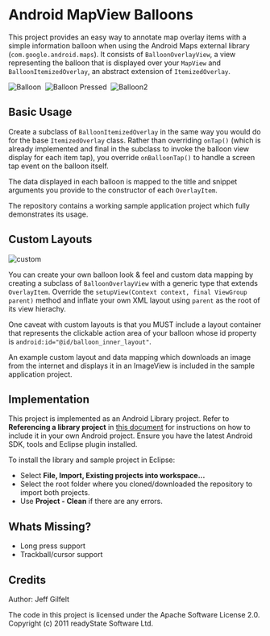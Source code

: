 Android MapView Balloons
========================

This project provides an easy way to annotate map overlay items with a simple information balloon when using the Android Maps external library (`com.google.android.maps`). It consists of `BalloonOverlayView`, a view representing the balloon that is displayed over your `MapView` and `BalloonItemizedOverlay`, an abstract extension of `ItemizedOverlay`.

![Balloon](http://jeffgilfelt.com/mapviewballoons/balloon_holo1.png "Balloon")&nbsp;
![Balloon Pressed](http://jeffgilfelt.com/mapviewballoons/balloon_holo2.png "Balloon Pressed")&nbsp;
![Balloon2](http://jeffgilfelt.com/mapviewballoons/balloon_holo3.png "Balloon")

Basic Usage
-----------

Create a subclass of `BalloonItemizedOverlay` in the same way you would do for the base `ItemizedOverlay` class. Rather than overriding `onTap()` (which is already implemented and final in the subclass to invoke the balloon view display for each item tap), you override `onBalloonTap()` to handle a screen tap event on the balloon itself.

The data displayed in each balloon is mapped to the title and snippet arguments you provide to the constructor of each `OverlayItem`.

The repository contains a working sample application project which fully demonstrates its usage.

Custom Layouts
--------------

![custom](http://jeffgilfelt.com/mapviewballoons/balloon_holo4.png "custom")

You can create your own balloon look & feel and custom data mapping by creating a subclass of `BalloonOverlayView` with a generic type that extends `OverlayItem`. Override the `setupView(Context context, final ViewGroup parent)` method and inflate your own XML layout using `parent` as the root of its view hierachy.

One caveat with custom layouts is that you MUST include a layout container that represents the clickable action area of your balloon whose id property is `android:id="@id/balloon_inner_layout"`.

An example custom layout and data mapping which downloads an image from the internet and displays it in an ImageView is included in the sample application project.

Implementation
--------------

This project is implemented as an Android Library project. Refer to **Referencing a library project** in [this document](http://developer.android.com/guide/developing/projects/projects-eclipse.html#ReferencingLibraryProject) for instructions on how to include it in your own Android project. Ensure you have the latest Android SDK, tools and Eclipse plugin installed.

To install the library and sample project in Eclipse:

- Select **File, Import, Existing projects into workspace...**
- Select the root folder where you cloned/downloaded the repository to import both projects.
- Use **Project - Clean** if there are any errors.

Whats Missing?
--------------

* Long press support
* Trackball/cursor support

Credits
-------

Author: Jeff Gilfelt

The code in this project is licensed under the Apache Software License 2.0.
<br />
Copyright (c) 2011 readyState Software Ltd.
